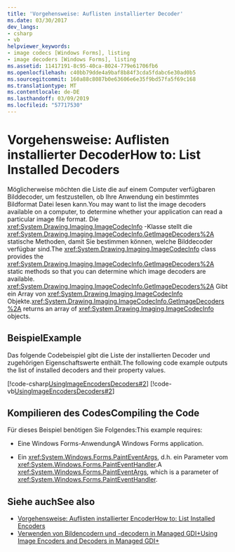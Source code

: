 ```yaml
---
title: 'Vorgehensweise: Auflisten installierter Decoder'
ms.date: 03/30/2017
dev_langs:
- csharp
- vb
helpviewer_keywords:
- image codecs [Windows Forms], listing
- image decoders [Windows Forms], listing
ms.assetid: 11417191-8c95-40ca-8024-779e61706fb6
ms.openlocfilehash: c40bb79dde4a9baf8b84f3cda5fdabc6e30ad0b5
ms.sourcegitcommit: 160a88c8087b0e63606e6e35f9bd57fa5f69c168
ms.translationtype: MT
ms.contentlocale: de-DE
ms.lasthandoff: 03/09/2019
ms.locfileid: "57717530"
---
```

# <a name="how-to-list-installed-decoders"></a><span data-ttu-id="64e4b-102">Vorgehensweise: Auflisten installierter Decoder</span><span class="sxs-lookup"><span data-stu-id="64e4b-102">How to: List Installed Decoders</span></span>
<span data-ttu-id="64e4b-103">Möglicherweise möchten die Liste die auf einem Computer verfügbaren Bilddecoder, um festzustellen, ob Ihre Anwendung ein bestimmtes Bildformat Datei lesen kann.</span><span class="sxs-lookup"><span data-stu-id="64e4b-103">You may want to list the image decoders available on a computer, to determine whether your application can read a particular image file format.</span></span> <span data-ttu-id="64e4b-104">Die <xref:System.Drawing.Imaging.ImageCodecInfo> -Klasse stellt die <xref:System.Drawing.Imaging.ImageCodecInfo.GetImageDecoders%2A> statische Methoden, damit Sie bestimmen können, welche Bilddecoder verfügbar sind.</span><span class="sxs-lookup"><span data-stu-id="64e4b-104">The <xref:System.Drawing.Imaging.ImageCodecInfo> class provides the <xref:System.Drawing.Imaging.ImageCodecInfo.GetImageDecoders%2A> static methods so that you can determine which image decoders are available.</span></span> <span data-ttu-id="64e4b-105"><xref:System.Drawing.Imaging.ImageCodecInfo.GetImageDecoders%2A> Gibt ein Array von <xref:System.Drawing.Imaging.ImageCodecInfo> Objekte.</span><span class="sxs-lookup"><span data-stu-id="64e4b-105"><xref:System.Drawing.Imaging.ImageCodecInfo.GetImageDecoders%2A> returns an array of <xref:System.Drawing.Imaging.ImageCodecInfo> objects.</span></span>  
  
## <a name="example"></a><span data-ttu-id="64e4b-106">Beispiel</span><span class="sxs-lookup"><span data-stu-id="64e4b-106">Example</span></span>  
 <span data-ttu-id="64e4b-107">Das folgende Codebeispiel gibt die Liste der installierten Decoder und zugehörigen Eigenschaftswerte enthält.</span><span class="sxs-lookup"><span data-stu-id="64e4b-107">The following code example outputs the list of installed decoders and their property values.</span></span>  
  
 [!code-csharp[UsingImageEncodersDecoders#2](~/samples/snippets/csharp/VS_Snippets_Winforms/UsingImageEncodersDecoders/CS/Form1.cs#2)]
 [!code-vb[UsingImageEncodersDecoders#2](~/samples/snippets/visualbasic/VS_Snippets_Winforms/UsingImageEncodersDecoders/VB/Form1.vb#2)]  
  
## <a name="compiling-the-code"></a><span data-ttu-id="64e4b-108">Kompilieren des Codes</span><span class="sxs-lookup"><span data-stu-id="64e4b-108">Compiling the Code</span></span>  
 <span data-ttu-id="64e4b-109">Für dieses Beispiel benötigen Sie Folgendes:</span><span class="sxs-lookup"><span data-stu-id="64e4b-109">This example requires:</span></span>  
  
-   <span data-ttu-id="64e4b-110">Eine Windows Forms-Anwendung</span><span class="sxs-lookup"><span data-stu-id="64e4b-110">A Windows Forms application.</span></span>  
  
-   <span data-ttu-id="64e4b-111">Ein <xref:System.Windows.Forms.PaintEventArgs>, d.h. ein Parameter vom <xref:System.Windows.Forms.PaintEventHandler>.</span><span class="sxs-lookup"><span data-stu-id="64e4b-111">A <xref:System.Windows.Forms.PaintEventArgs>, which is a parameter of <xref:System.Windows.Forms.PaintEventHandler>.</span></span>  
  
## <a name="see-also"></a><span data-ttu-id="64e4b-112">Siehe auch</span><span class="sxs-lookup"><span data-stu-id="64e4b-112">See also</span></span>
- [<span data-ttu-id="64e4b-113">Vorgehensweise: Auflisten installierter Encoder</span><span class="sxs-lookup"><span data-stu-id="64e4b-113">How to: List Installed Encoders</span></span>](how-to-list-installed-encoders.md)
- [<span data-ttu-id="64e4b-114">Verwenden von Bildencodern und -decodern in Managed GDI+</span><span class="sxs-lookup"><span data-stu-id="64e4b-114">Using Image Encoders and Decoders in Managed GDI+</span></span>](using-image-encoders-and-decoders-in-managed-gdi.md)

